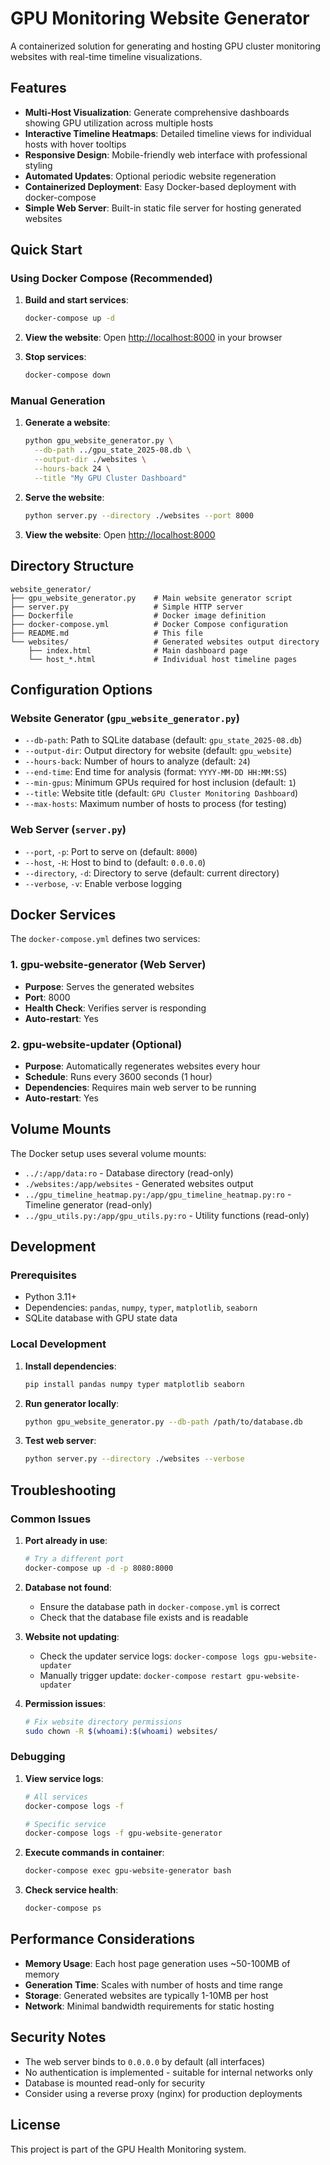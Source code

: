 # GPU Monitoring Website Generator

A containerized solution for generating and hosting GPU cluster monitoring websites with real-time timeline visualizations.

## Features

- **Multi-Host Visualization**: Generate comprehensive dashboards showing GPU utilization across multiple hosts
- **Interactive Timeline Heatmaps**: Detailed timeline views for individual hosts with hover tooltips
- **Responsive Design**: Mobile-friendly web interface with professional styling
- **Automated Updates**: Optional periodic website regeneration
- **Containerized Deployment**: Easy Docker-based deployment with docker-compose
- **Simple Web Server**: Built-in static file server for hosting generated websites

## Quick Start

### Using Docker Compose (Recommended)

1. **Build and start services**:
   ```bash
   docker-compose up -d
   ```

2. **View the website**:
   Open [http://localhost:8000](http://localhost:8000) in your browser

3. **Stop services**:
   ```bash
   docker-compose down
   ```

### Manual Generation

1. **Generate a website**:
   ```bash
   python gpu_website_generator.py \
     --db-path ../gpu_state_2025-08.db \
     --output-dir ./websites \
     --hours-back 24 \
     --title "My GPU Cluster Dashboard"
   ```

2. **Serve the website**:
   ```bash
   python server.py --directory ./websites --port 8000
   ```

3. **View the website**:
   Open [http://localhost:8000](http://localhost:8000)

## Directory Structure

```
website_generator/
├── gpu_website_generator.py    # Main website generator script
├── server.py                   # Simple HTTP server
├── Dockerfile                  # Docker image definition
├── docker-compose.yml          # Docker Compose configuration
├── README.md                   # This file
└── websites/                   # Generated websites output directory
    ├── index.html              # Main dashboard page
    └── host_*.html             # Individual host timeline pages
```

## Configuration Options

### Website Generator (`gpu_website_generator.py`)

- `--db-path`: Path to SQLite database (default: `gpu_state_2025-08.db`)
- `--output-dir`: Output directory for website (default: `gpu_website`)
- `--hours-back`: Number of hours to analyze (default: `24`)
- `--end-time`: End time for analysis (format: `YYYY-MM-DD HH:MM:SS`)
- `--min-gpus`: Minimum GPUs required for host inclusion (default: `1`)
- `--title`: Website title (default: `GPU Cluster Monitoring Dashboard`)
- `--max-hosts`: Maximum number of hosts to process (for testing)

### Web Server (`server.py`)

- `--port`, `-p`: Port to serve on (default: `8000`)
- `--host`, `-H`: Host to bind to (default: `0.0.0.0`)
- `--directory`, `-d`: Directory to serve (default: current directory)
- `--verbose`, `-v`: Enable verbose logging

## Docker Services

The `docker-compose.yml` defines two services:

### 1. gpu-website-generator (Web Server)
- **Purpose**: Serves the generated websites
- **Port**: 8000
- **Health Check**: Verifies server is responding
- **Auto-restart**: Yes

### 2. gpu-website-updater (Optional)
- **Purpose**: Automatically regenerates websites every hour
- **Schedule**: Runs every 3600 seconds (1 hour)
- **Dependencies**: Requires main web server to be running
- **Auto-restart**: Yes

## Volume Mounts

The Docker setup uses several volume mounts:

- `../:/app/data:ro` - Database directory (read-only)
- `./websites:/app/websites` - Generated websites output
- `../gpu_timeline_heatmap.py:/app/gpu_timeline_heatmap.py:ro` - Timeline generator (read-only)
- `../gpu_utils.py:/app/gpu_utils.py:ro` - Utility functions (read-only)

## Development

### Prerequisites

- Python 3.11+
- Dependencies: `pandas`, `numpy`, `typer`, `matplotlib`, `seaborn`
- SQLite database with GPU state data

### Local Development

1. **Install dependencies**:
   ```bash
   pip install pandas numpy typer matplotlib seaborn
   ```

2. **Run generator locally**:
   ```bash
   python gpu_website_generator.py --db-path /path/to/database.db
   ```

3. **Test web server**:
   ```bash
   python server.py --directory ./websites --verbose
   ```

## Troubleshooting

### Common Issues

1. **Port already in use**:
   ```bash
   # Try a different port
   docker-compose up -d -p 8080:8000
   ```

2. **Database not found**:
   - Ensure the database path in `docker-compose.yml` is correct
   - Check that the database file exists and is readable

3. **Website not updating**:
   - Check the updater service logs: `docker-compose logs gpu-website-updater`
   - Manually trigger update: `docker-compose restart gpu-website-updater`

4. **Permission issues**:
   ```bash
   # Fix website directory permissions
   sudo chown -R $(whoami):$(whoami) websites/
   ```

### Debugging

1. **View service logs**:
   ```bash
   # All services
   docker-compose logs -f
   
   # Specific service
   docker-compose logs -f gpu-website-generator
   ```

2. **Execute commands in container**:
   ```bash
   docker-compose exec gpu-website-generator bash
   ```

3. **Check service health**:
   ```bash
   docker-compose ps
   ```

## Performance Considerations

- **Memory Usage**: Each host page generation uses ~50-100MB of memory
- **Generation Time**: Scales with number of hosts and time range
- **Storage**: Generated websites are typically 1-10MB per host
- **Network**: Minimal bandwidth requirements for static hosting

## Security Notes

- The web server binds to `0.0.0.0` by default (all interfaces)
- No authentication is implemented - suitable for internal networks only
- Database is mounted read-only for security
- Consider using a reverse proxy (nginx) for production deployments

## License

This project is part of the GPU Health Monitoring system.
